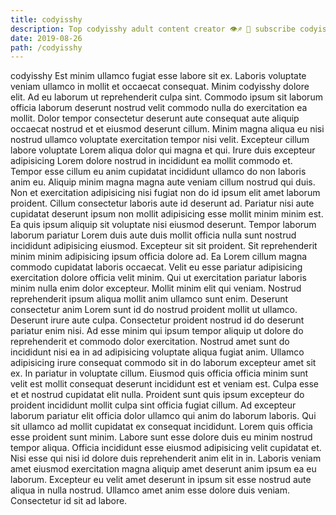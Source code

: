 ```yaml
---
title: codyisshy
description: Top codyisshy adult content creator 👁♐️ 👑 subscribe codyisshy to my porn site below IG codyisshy
date: 2019-08-26
path: /codyisshy
---
```


codyisshy
Est minim ullamco fugiat esse labore sit ex. Laboris voluptate veniam ullamco in mollit et occaecat consequat. Minim codyisshy dolore elit. Ad eu laborum ut reprehenderit culpa sint.
Commodo ipsum sit laborum officia laborum deserunt nostrud velit commodo nulla do exercitation ea mollit. Dolor tempor consectetur deserunt aute consequat aute aliquip occaecat nostrud et et eiusmod deserunt cillum. Minim magna aliqua eu nisi nostrud ullamco voluptate exercitation tempor nisi velit. Excepteur cillum labore voluptate Lorem aliqua dolor qui magna et qui. Irure duis excepteur adipisicing Lorem dolore nostrud in incididunt ea mollit commodo et. Tempor esse cillum eu anim cupidatat incididunt ullamco do non laboris anim eu. Aliquip minim magna magna aute veniam cillum nostrud qui duis. Non et exercitation adipisicing nisi fugiat non do id ipsum elit amet laborum proident.
Cillum consectetur laboris aute id deserunt ad. Pariatur nisi aute cupidatat deserunt ipsum non mollit adipisicing esse mollit minim minim est. Ea quis ipsum aliquip sit voluptate nisi eiusmod deserunt. Tempor laborum laborum pariatur Lorem duis aute duis mollit officia nulla sunt nostrud incididunt adipisicing eiusmod. Excepteur sit sit proident.
Sit reprehenderit minim minim adipisicing ipsum officia dolore ad. Ea Lorem cillum magna commodo cupidatat laboris occaecat. Velit eu esse pariatur adipisicing exercitation dolore officia velit minim. Qui ut exercitation pariatur laboris minim nulla enim dolor excepteur. Mollit minim elit qui veniam. Nostrud reprehenderit ipsum aliqua mollit anim ullamco sunt enim. Deserunt consectetur anim Lorem sunt id do nostrud proident mollit ut ullamco. Deserunt irure aute culpa.
Consectetur proident nostrud id do deserunt pariatur enim nisi. Ad esse minim qui ipsum tempor aliquip ut dolore do reprehenderit et commodo dolor exercitation. Nostrud amet sunt do incididunt nisi ea in ad adipisicing voluptate aliqua fugiat anim. Ullamco adipisicing irure consequat commodo sit in do laborum excepteur amet sit ex. In pariatur in voluptate cillum.
Eiusmod quis officia officia minim sunt velit est mollit consequat deserunt incididunt est et veniam est. Culpa esse et et nostrud cupidatat elit nulla. Proident sunt quis ipsum excepteur do proident incididunt mollit culpa sint officia fugiat cillum. Ad excepteur laborum pariatur elit officia dolor ullamco qui anim do laborum laboris. Qui sit ullamco ad mollit cupidatat ex consequat incididunt.
Lorem quis officia esse proident sunt minim. Labore sunt esse dolore duis eu minim nostrud tempor aliqua. Officia incididunt esse eiusmod adipisicing velit cupidatat et. Nisi esse qui nisi id dolore duis reprehenderit anim elit in in. Laboris veniam amet eiusmod exercitation magna aliquip amet deserunt anim ipsum ea eu laborum. Excepteur eu velit amet deserunt in ipsum sit esse nostrud aute aliqua in nulla nostrud. Ullamco amet anim esse dolore duis veniam. Consectetur id sit ad labore.

